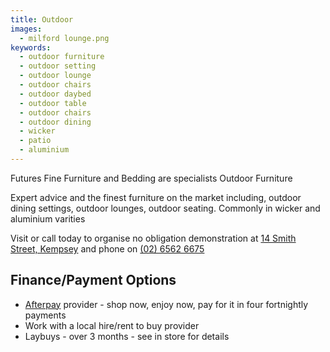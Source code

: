```yaml
---
title: Outdoor
images:
  - milford lounge.png
keywords:
  - outdoor furniture
  - outdoor setting
  - outdoor lounge
  - outdoor chairs
  - outdoor daybed
  - outdoor table
  - outdoor chairs
  - outdoor dining
  - wicker
  - patio
  - aluminium
---
```


Futures Fine Furniture and Bedding are specialists Outdoor Furniture

Expert advice and the finest furniture on the market including, outdoor dining settings, outdoor lounges, outdoor seating. Commonly in wicker and aluminium varities

Visit or call today to organise no obligation demonstration at [14 Smith Street, Kempsey](/contact) and phone on [(02) 6562 6675](tel:+61265626675)

## Finance/Payment Options

- [Afterpay](https://www.afterpay.com) provider - shop now, enjoy now, pay for it in four fortnightly payments
- Work with a local hire/rent to buy provider
- Laybuys - over 3 months - see in store for details

